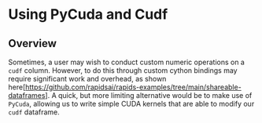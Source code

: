 # Using PyCuda and Cudf
## Overview
Sometimes, a user may wish to conduct custom numeric operations on a `cudf` column. However, to do this through custom cython bindings may require significant work and overhead, as shown here[https://github.com/rapidsai/rapids-examples/tree/main/shareable-dataframes]. A quick, but more limiting alternative would be to make use of `PyCuda`, allowing us to write simple CUDA kernels that are able to modify our `cudf` dataframe.